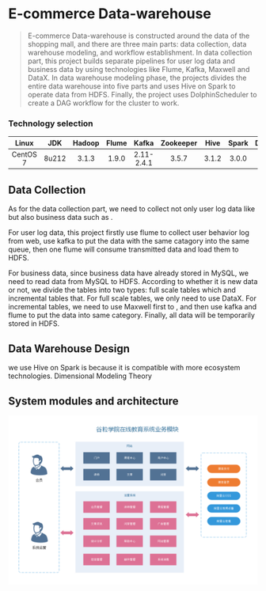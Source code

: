 # E-commerce Data-warehouse

> E-commerce Data-warehouse is constructed around the data of the shopping mall, and there are three main parts: data collection, data warehouse modeling, and workflow establishment. In data collection part, this project builds separate pipelines for user log data and business data by using technologies like Flume, Kafka, Maxwell and DataX. In data warehouse modeling phase, the projects divides the entire data warehouse into five parts and uses Hive on Spark to operate data from HDFS. Finally, the project uses DolphinScheduler to create a DAG workflow for the cluster to work. 

### Technology selection

| Linux| JDK | Hadoop | Flume  | Kafka | Zookeeper | Hive | Spark| DataX | MaxWell | DolphinScheduler|
|:-----:| :-----:| :----: | :----: | :-----:| :----: | :----: | :-----:| :----: | :----: |:----:|
| CentOS 7|8u212 | 3.1.3 | 1.9.0 | 2.11-2.4.1 | 3.5.7 | 3.1.2 | 3.0.0 |  | 1.29.2 | 1.3.9|

## Data Collection

As for the data collection part, we need to collect not only user log data like  but also business data such as . 

For user log data, this project firstly use flume to collect user behavior log from web, use kafka to put the data with the same catagory into the same queue, then one flume will consume transmitted data and load them to HDFS.




For business data, since business data have already stored in MySQL, we need to read data from MySQL to HDFS. According to whether it is new data or not, we divide the tables into two types: full scale tables which and incremental tables that. For full scale tables, we only need to use DataX. For incremental tables, we need to use Maxwell first to , and then use kafka and flume to put the data into same category. Finally, all data will be temporarily stored in HDFS. 



## Data Warehouse Design

we use Hive on Spark is because it is compatible with more ecosystem technologies. Dimensional Modeling Theory


## System modules and architecture

![](https://github.com/sbchengyiwei/guli-online-study-website/blob/main/System%20modules.png)

